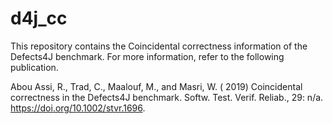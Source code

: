 # d4j_cc
This repository contains the Coincidental correctness information of the Defects4J benchmark. For more information, refer to the following publication.

Abou Assi, R., Trad, C., Maalouf, M., and Masri, W. ( 2019) Coincidental correctness in the Defects4J benchmark. Softw. Test. Verif. Reliab., 29: n/a. https://doi.org/10.1002/stvr.1696.
